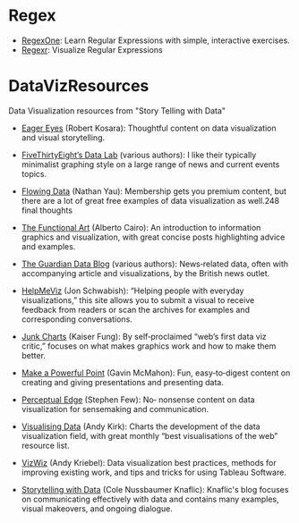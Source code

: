 # Regex
* [RegexOne](https://regexone.com/): Learn Regular Expressions with simple, interactive exercises.
* [Regexr](https://regexr.com/): Visualize Regular Expressions

# DataVizResources
Data Visualization resources from "Story Telling with Data"

* [Eager Eyes](https://eagereyes.org) (Robert Kosara): Thoughtful content on data visualization and visual storytelling.

* [FiveThirtyEight’s Data Lab](https://fivethirtyeight.com/datalab) (various authors): I like their typically minimalist graphing style on a large range of news and current events topics.

* [Flowing Data](https://flowingdata.com) (Nathan Yau): Membership gets you premium content, but there are a lot of great free examples of data visualization as well.248 final thoughts

* [The Functional Art](https://thefunctionalart.com) (Alberto Cairo): An introduction to information graphics and visualization, with great concise posts highlighting advice and examples.

* [The Guardian Data Blog](https://theguardian.com/data) (various authors): News‐related data, often with accompanying article and visualizations, by the British news outlet.

* [HelpMeViz](https://HelpMeViz.com) (Jon Schwabish): “Helping people with everyday visualizations,” this site allows you to submit a visual to receive feedback from readers or scan the archives for examples and corresponding conversations.

* [Junk Charts](https://junkcharts.typepad.com) (Kaiser Fung): By self‐proclaimed “web’s first data viz critic,” focuses on what makes graphics work and how to make them better.

* [Make a Powerful Point](https://makeapowerfulpoint.com) (Gavin McMahon): Fun, easy‐to‐digest content on creating and giving
presentations and presenting data.

* [Perceptual Edge](https://perceptualedge.com) (Stephen Few): No‐ nonsense content on data visualization for sensemaking and communication.

* [Visualising Data](https://visualisingdata.com) (Andy Kirk): Charts the development of the data visualization field, with great monthly “best visualisations of the web” resource list.

* [VizWiz](https://vizwiz.blogspot.com) (Andy Kriebel): Data visualization best practices, methods for improving existing work, and tips and tricks for using Tableau Software.

* [Storytelling with Data](https://storytellingwithdata.com) (Cole Nussbaumer Knaflic): Knaflic's blog focuses on communicating effectively with data and contains many examples, visual makeovers, and ongoing dialogue.

